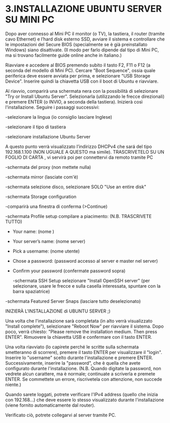# **3.INSTALLAZIONE UBUNTU SERVER SU MINI PC**

Dopo aver connesso al Mini PC il monitor (o TV), la tastiera, il router (tramite cavo Ethernet) e l’hard disk esterno SSD, avviare il sistema e controllare che le impostazioni del Secure BIOS (specialmente se è già preinstallato Windows) siano disattivate. (Il modo per farlo dipende dal tipo di Mini PC, ma si trovano facilmente guide online anche in italiano.)

Riavviare e accedere al BIOS premendo subito il tasto F2, F11 o F12 (a seconda del modello di Mini PC).
Cercare "Boot Sequence", ossia quale periferica deve essere avviata per prima, e selezionare "USB Storage Device".
Inserire quindi la chiavetta USB con il boot di Ubuntu e riavviare.

Al riavvio, comparirà una schermata nera con la possibilità di selezionare "Try or Install Ubuntu Server". Selezionarla (utilizzando le frecce direzionali) e premere ENTER (o INVIO, a seconda della tastiera).
Inizierà così l'installazione. Seguire i passaggi successivi:

 -selezionare la lingua (io consiglio lasciare Inglese)	

 -selezionare il tipo di tastiera							

 -selezionare installazione Ubuntu Server	
 
 A questo punto verrà visualizzato l’indirizzo DHCPv4 che sará del tipo 192.168.1.100  (NON UGUALE A QUESTO ma simile). 
 TRASCRIVETELO 	SU UN FOGLIO DI CARTA , vi servirà poi per connettervi da remoto tramite PC
 
 -schermata del proxy (non mettete nulla) 
	
 -schermata mirror (lasciate com'è)

 -schermata selezione disco, selezionare SOLO  "Use an entire disk"
	
 -schermata Storage configuration
	
 -comparirà una finestra di conferma						(>Continue)
	
 -schermata Profile setup compilare a piacimento: (N.B. TRASCRIVETE TUTTO)

 -	Your name:			      	(nome )
 -	Your server’s name:			(nome server)
 -	Pick a username:			  (nome utente)
 -	Chose a password:			  (password accesso al server e master nel server)
 -	Confirm your password		(confermate password sopra)

	-schermata SSH Setup selezionare "Install OpenSSH server"
(per selezionare, usare le frecce e sulla casella interessata, spuntare con la barra spaziatrice)
	
 -schermata Featured Server Snaps (lasciare tutto deselezionato)
	
 INIZIERÀ L'INSTALLAZIONE di UBUNTU SERVER    ;)

Una volta che l'installazione sarà completata (in alto verrà visualizzato "Install complete"), selezionare "Reboot Now" per riavviare il sistema. Dopo poco, verrà chiesto: "Please remove the installation medium. Then press ENTER". Rimuovere la chiavetta USB e confermare con il tasto ENTER.

Una volta riavviato (lo capirete perché le scritte sulla schermata smetteranno di scorrere), premere il tasto ENTER per visualizzare il "login". Inserire lo "username" scelto durante l'installazione e premere ENTER. Successivamente, inserire la "password", che è quella che avete configurato durante l'installazione. (N.B. Quando digitate la password, non vedrete alcun carattere, ma è normale; continuate a scriverla e premete ENTER. Se commettete un errore, riscrivetela con attenzione, non succede niente.)

Quando sarete loggati, potrete verificare l'IPv4 address (quello che inizia con 192.168...) che deve essere lo stesso visualizzato durante l'installazione (viene fornito automaticamente dal router).

Verificato ciò, potrete collegarvi al server tramite PC.
